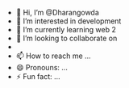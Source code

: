 - 👋 Hi, I’m @Dharangowda
- 👀 I’m interested in development 
- 🌱 I’m currently learning web 2
- 💞️ I’m looking to collaborate on
- 
- 📫 How to reach me ...
- 😄 Pronouns: ...
- ⚡ Fun fact: ...

<!---
Dharangowda/Dharangowda is a ✨ special ✨ repository because its `README.md` (this file) appears on your GitHub profile.
You can click the Preview link to take a look at your changes.
--->
